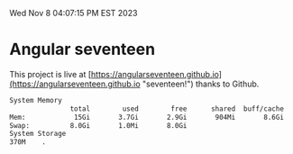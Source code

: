 Wed Nov  8 04:07:15 PM EST 2023

# Angular seventeen


This project is live at [https://angularseventeen.github.io](https://angularseventeen.github.io "seventeen!") thanks to Github.

```bash
System Memory
               total        used        free      shared  buff/cache   available
Mem:            15Gi       3.7Gi       2.9Gi       904Mi       8.6Gi        10Gi
Swap:          8.0Gi       1.0Mi       8.0Gi
System Storage
370M	.
```
```bash
